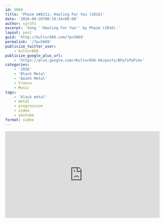 ```yaml
---
id: 5069
title: 'Phazm &#8211; Howling For You (2016)'
date: '2016-09-26T00:10:34+00:00'
author: syr3fx
excerpt: 'Song ''Howling For You'' by Phazm (2016).'
layout: post
guid: 'http://kultur666.com/?p=5069'
permalink: '/?p=5069'
publicize_twitter_user:
    - kultur666
publicize_google_plus_url:
    - 'https://plus.google.com/+Kultur666-k6/posts/BFp7iPaPidx'
categories:
    - '2016'
    - 'Black Metal'
    - 'Death Metal'
    - France
    - Music
tags:
    - 'black metal'
    - metal
    - progressive
    - video
    - youtube
format: video
---
```


<iframe allow="accelerometer; autoplay; clipboard-write; encrypted-media; gyroscope; picture-in-picture; web-share" allowfullscreen="" frameborder="0" height="281" loading="lazy" src="https://www.youtube.com/embed/g-UgVowTXmQ?feature=oembed" title="PHAZM - Howling for You  (OFFICIAL VIDEO)" width="500"></iframe>